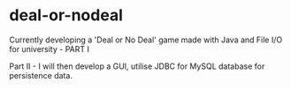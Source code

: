 # deal-or-nodeal
 Currently developing a 'Deal or No Deal' game made with Java and File I/O for university - PART I 
 
 Part II - I will then develop a GUI, utilise JDBC for MySQL database for persistence data.
